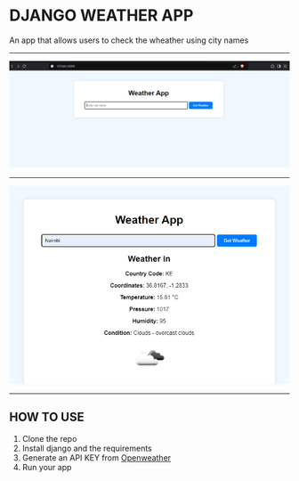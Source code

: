 # DJANGO WEATHER APP
An app that allows users to check the wheather using city names
***
![Homepage](image.png)
***
![Result 1](image-1.png)
***
## HOW TO USE
1. Clone the repo
2. Install django and the requirements
3. Generate an API KEY from [Openweather](https://home.openweathermap.org/api_keys)
4. Run your app